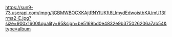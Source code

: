 https://sun9-73.userapi.com/impg/ljGBMWBOCXKAjtRNYIUKft8LlmydEdwoistbKA/mU13frma2-E.jpg?size=900x1600&quality=95&sign=be5169bd0e4832e9b375026206a7ab54&type=album
